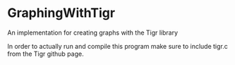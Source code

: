 # GraphingWithTigr
An implementation for creating graphs with the Tigr library

In order to actually run and compile this program make sure to include tigr.c from the Tigr github page.
